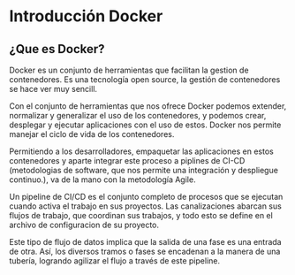 # Introducción Docker
## ¿Que es Docker?
Docker es un conjunto de herramientas que facilitan la gestion de contenedores. Es una tecnología open source, la gestión de contenedores se hace ver muy sencill.

Con el conjunto de herramientas que nos ofrece Docker podemos extender, normalizar y generalizar el uso de los contenedores, y podemos crear, desplegar y ejecutar aplicaciones con el uso de estos. Docker nos permite manejar el ciclo de vida de los contenedores. 

Permitiendo a los desarrolladores, empaquetar las aplicaciones en estos contenedores y aparte integrar este proceso a piplines de CI-CD (metodologias de software, que nos permite una integración y despliegue continuo.), va de la mano con la metodología Agile.

Un pipeline de CI/CD es el conjunto completo de procesos que se ejecutan cuando activa el trabajo en sus proyectos. Las canalizaciones abarcan sus flujos de trabajo, que coordinan sus trabajos, y todo esto se define en el archivo de configuracion de su proyecto.

Este tipo de flujo de datos implica que la salida de una fase es una entrada de otra. Así, los diversos tramos o fases se encadenan a la manera de una tubería, logrando agilizar el flujo a través de este pipeline.